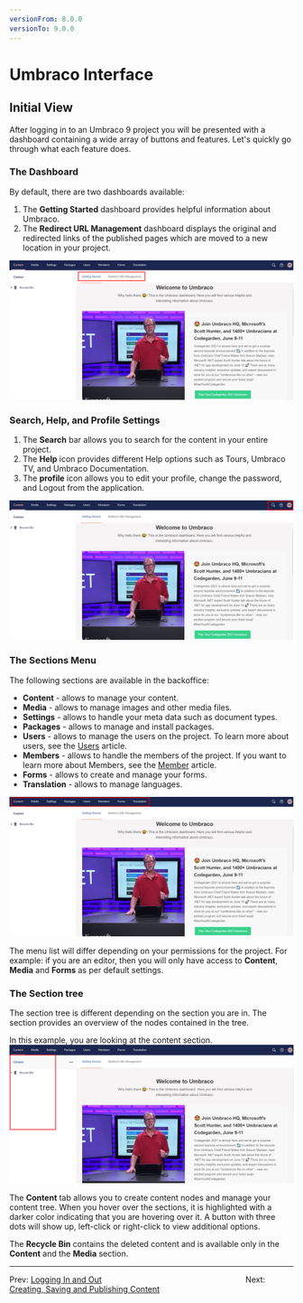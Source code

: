 ```yaml
---
versionFrom: 8.0.0
versionTo: 9.0.0
---
```


# Umbraco Interface

## Initial View

After logging in to an Umbraco 9 project you will be presented with a dashboard containing a wide array of buttons and features. Let's quickly go through what each feature does.

### The Dashboard

By default, there are two dashboards available:

1. The **Getting Started** dashboard provides helpful information about Umbraco.
2. The **Redirect URL Management** dashboard displays the original and redirected links of the published pages which are moved to a new location in your project.

![The Dashboard](images/The-Dashboards-v9.png)

### Search, Help, and Profile Settings

1. The **Search** bar allows you to search for the content in your entire project.
2. The **Help** icon provides different Help options such as Tours, Umbraco TV, and Umbraco Documentation.
3. The **profile** icon allows you to edit your profile, change the password, and Logout from the application.

![Search, help and profile.](images/Search-and-help-v9.png)

### The Sections Menu

The following sections are available in the backoffice:

- **Content** - allows to manage your content.
- **Media** - allows to manage images and other media files.
- **Settings** - allows to handle your meta data such as document types.
- **Packages** - allows to manage and install packages.
- **Users** - allows to manage the users on the project. To learn more about users, see the [Users](../../../../Fundamentals/Data/Users/) article.
- **Members** - allows to handle the members of the project. If you want to learn more about Members, see the [Member](../../../../Fundamentals/Data/Members/) article.
- **Forms** - allows to create and manage your forms.
- **Translation** - allows to manage languages.  

![The Sections Menu.](images/The-Section-Menu-v9.png)

The menu list will differ depending on your permissions for the project. For example: if you are an editor, then you will only have access to **Content**, **Media** and **Forms** as per default settings.

### The Section tree

The section tree is different depending on the section you are in. The section provides an overview of the nodes contained in the tree.

In this example, you are looking at the content section.
![This is an arrow that points to the section tree on the left.](images/The-Section-Tree-v9.png)

The **Content** tab allows you to create content nodes and manage your content tree. When you hover over the sections, it is highlighted with a darker color indicating that you are hovering over it. A button with three dots will show up, left-click or right-click to view additional options.

The **Recycle Bin** contains the deleted content and is available only in the **Content** and the **Media** section.

---

Prev: [Logging In and Out](../Logging-In-and-Out/index.md) &emsp; &emsp; &emsp; &emsp; &emsp; &emsp; &emsp; &emsp; &emsp; &emsp; &emsp; &emsp; &emsp; &emsp; Next: [Creating, Saving and Publishing Content](../Creating-Saving-and-Publishing-Content/index.md)
